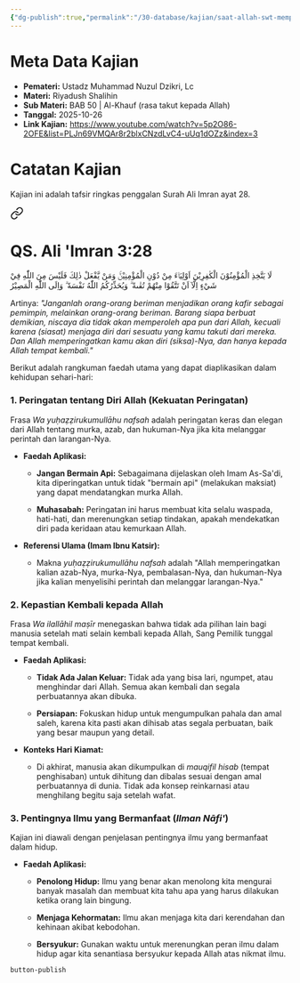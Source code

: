 ```yaml
---
{"dg-publish":true,"permalink":"/30-database/kajian/saat-allah-swt-memperingatkan-kita-tentang-diri-nya/","tags":["kajian"]}
---
```





# Meta Data Kajian 
<div><ul class="dataview list-view-ul"><li><span><strong>Pemateri:</strong> Ustadz Muhammad Nuzul Dzikri, Lc</span></li><li><span><strong>Materi:</strong> Riyadush Shalihin</span></li><li><span><strong>Sub Materi:</strong> BAB 50 | Al-Khauf (rasa takut kepada Allah)</span></li><li><span><strong>Tanggal:</strong> 2025-10-26</span></li><li><span><strong>Link Kajian:</strong> <a rel="noopener nofollow" class="external-link" href="https://www.youtube.com/watch?v=5p2O86-2OFE&amp;list=PLJn69VMQAr8r2blxCNzdLvC4-uUq1dOZz&amp;index=3" target="_blank">https://www.youtube.com/watch?v=5p2O86-2OFE&amp;list=PLJn69VMQAr8r2blxCNzdLvC4-uUq1dOZz&amp;index=3</a></span></li></ul></div>

# Catatan Kajian
Kajian ini adalah tafsir ringkas penggalan Surah Ali Imran ayat 28. 
<div class="transclusion internal-embed is-loaded"><a class="markdown-embed-link" href="/30-database/al-quran/all-surah/#qs-ali-imran-3-28" aria-label="Open link"><svg xmlns="http://www.w3.org/2000/svg" width="24" height="24" viewBox="0 0 24 24" fill="none" stroke="currentColor" stroke-width="2" stroke-linecap="round" stroke-linejoin="round" class="svg-icon lucide-link"><path d="M10 13a5 5 0 0 0 7.54.54l3-3a5 5 0 0 0-7.07-7.07l-1.72 1.71"></path><path d="M14 11a5 5 0 0 0-7.54-.54l-3 3a5 5 0 0 0 7.07 7.07l1.71-1.71"></path></svg></a><div class="markdown-embed">



# QS. Ali 'Imran 3:28
لَا يَتَّخِذِ الْمُؤْمِنُوْنَ الْكٰفِرِيْنَ اَوْلِيَاۤءَ مِنْ دُوْنِ الْمُؤْمِنِيْنَۚ وَمَنْ يَّفْعَلْ ذٰلِكَ فَلَيْسَ مِنَ اللّٰهِ فِيْ شَيْءٍ اِلَّآ اَنْ تَتَّقُوْا مِنْهُمْ تُقٰىةً ۗ وَيُحَذِّرُكُمُ اللّٰهُ نَفْسَهٗ ۗ وَاِلَى اللّٰهِ الْمَصِيْرُ

Artinya: *"Janganlah orang-orang beriman menjadikan orang kafir sebagai pemimpin, melainkan orang-orang beriman. Barang siapa berbuat demikian, niscaya dia tidak akan memperoleh apa pun dari Allah, kecuali karena (siasat) menjaga diri dari sesuatu yang kamu takuti dari mereka. Dan Allah memperingatkan kamu akan diri (siksa)-Nya, dan hanya kepada Allah tempat kembali."*



</div></div>


Berikut adalah rangkuman faedah utama yang dapat diaplikasikan dalam kehidupan sehari-hari:

### 1. Peringatan tentang Diri Allah (Kekuatan Peringatan)

Frasa _Wa yuḥaẓẓirukumullāhu nafsah_ adalah peringatan keras dan elegan dari Allah tentang murka, azab, dan hukuman-Nya jika kita melanggar perintah dan larangan-Nya.

- **Faedah Aplikasi:**
    
    - **Jangan Bermain Api:** Sebagaimana dijelaskan oleh Imam As-Sa'di, kita diperingatkan untuk tidak "bermain api" (melakukan maksiat) yang dapat mendatangkan murka Allah.
        
    - **Muhasabah:** Peringatan ini harus membuat kita selalu waspada, hati-hati, dan merenungkan setiap tindakan, apakah mendekatkan diri pada keridaan atau kemurkaan Allah.
        
- **Referensi Ulama (Imam Ibnu Katsir):**
    
    - Makna _yuḥaẓẓirukumullāhu nafsah_ adalah "Allah memperingatkan kalian azab-Nya, murka-Nya, pembalasan-Nya, dan hukuman-Nya jika kalian menyelisihi perintah dan melanggar larangan-Nya."
        

### 2. Kepastian Kembali kepada Allah

Frasa _Wa ilallāhil maṣīr_ menegaskan bahwa tidak ada pilihan lain bagi manusia setelah mati selain kembali kepada Allah, Sang Pemilik tunggal tempat kembali.

- **Faedah Aplikasi:**
    
    - **Tidak Ada Jalan Keluar:** Tidak ada yang bisa lari, ngumpet, atau menghindar dari Allah. Semua akan kembali dan segala perbuatannya akan dibuka.
        
    - **Persiapan:** Fokuskan hidup untuk mengumpulkan pahala dan amal saleh, karena kita pasti akan dihisab atas segala perbuatan, baik yang besar maupun yang detail.
        
- **Konteks Hari Kiamat:**
    
    - Di akhirat, manusia akan dikumpulkan di _mauqifil hisab_ (tempat penghisaban) untuk dihitung dan dibalas sesuai dengan amal perbuatannya di dunia. Tidak ada konsep reinkarnasi atau menghilang begitu saja setelah wafat.
        

### 3. Pentingnya Ilmu yang Bermanfaat (_Ilman Nāfi'_)

Kajian ini diawali dengan penjelasan pentingnya ilmu yang bermanfaat dalam hidup.

- **Faedah Aplikasi:**
    
    - **Penolong Hidup:** Ilmu yang benar akan menolong kita mengurai banyak masalah dan membuat kita tahu apa yang harus dilakukan ketika orang lain bingung.
        
    - **Menjaga Kehormatan:** Ilmu akan menjaga kita dari kerendahan dan kehinaan akibat kebodohan.
        
    - **Bersyukur:** Gunakan waktu untuk merenungkan peran ilmu dalam hidup agar kita senantiasa bersyukur kepada Allah atas nikmat ilmu.
 
 
 `button-publish`